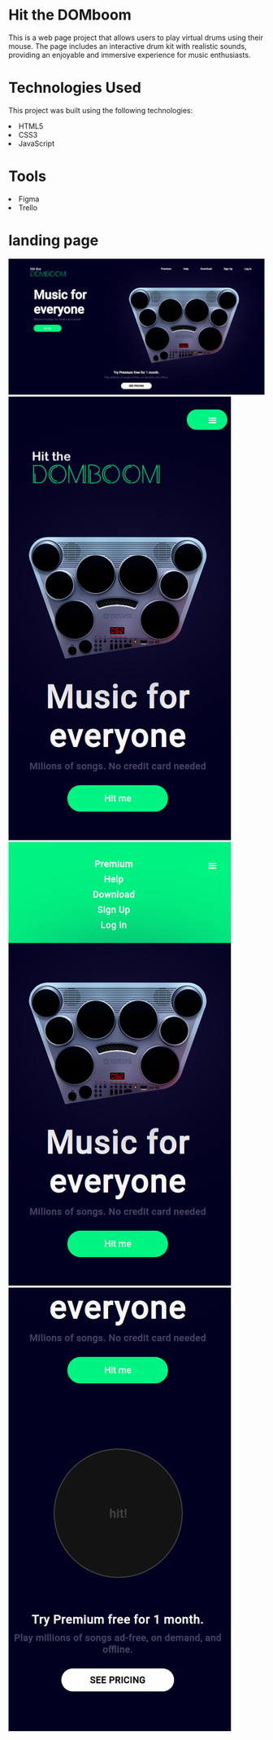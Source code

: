 # Hit the DOMboom

This is a web page project that allows users to play virtual drums using their mouse. The page includes an interactive drum kit with realistic sounds, providing an enjoyable and immersive experience for music enthusiasts.


# Technologies Used
This project was built using the following technologies:
  <li>HTML5</li>
  <li>CSS3</li>
  <li>JavaScript</li>

# Tools

<li>Figma</li>
<li>Trello</li>

# landing page
<div >
<img src="https://github.com/laugarci/hit_the_dom/blob/main/img/desktop.png">
<img src="https://github.com/laugarci/hit_the_dom/blob/main/img/Movile1.png">
<img src="https://github.com/laugarci/hit_the_dom/blob/main/img/movile2.png">
<img src="https://github.com/laugarci/hit_the_dom/blob/main/img/movile3.png">
